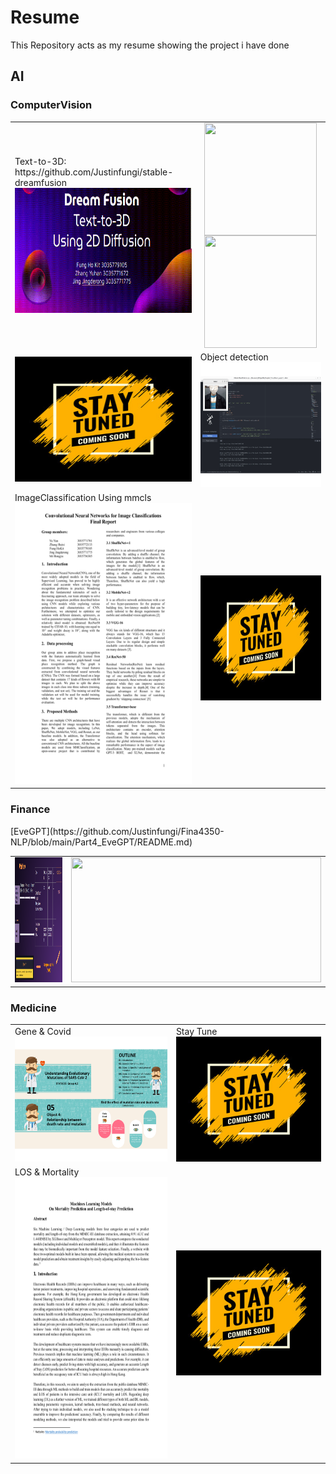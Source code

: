 # Resume
This Repository acts as my resume
showing the project i have done

## AI

### ComputerVision
<table>

<!-- Row1 -->
  <tr>
    <td>
      Text-to-3D: </br>
      https://github.com/Justinfungi/stable-dreamfusion 
      <img src="https://github.com/Justinfungi/Resume/blob/main/ComputerVision/Dreamfusion%20prez.gif" width="400" height="200"></td>
    <td style="text-align: center;">
      <img src="https://github.com/Justinfungi/Resume/blob/main/ComputerVision/castle-min.gif" width="180" height="180" style="display: block; margin: auto;"/>
      <img src="https://github.com/Justinfungi/Resume/blob/main/ComputerVision/castle-min.gif" width="180" height="180" style="display: block; margin: auto;"/></td>
  </tr>
  
  <!-- Row2 -->
  <tr>
    <td>
      <img src="https://github.com/Justinfungi/Resume/blob/main/a.jpg" width="400" height="200"></td>
    </td>
    <td>
      Object detection </br>
      <img src="https://github.com/Justinfungi/Resume/blob/main/ComputerVision/ObjectDectection.gif" width="400" height="200"></td>
  </tr>
  <tr>
    <td>
      ImageClassification Using mmcls
      <img src="https://github.com/Justinfungi/Resume/blob/main/ComputerVision/ImageClassification.gif" width="400" height="450">
    </td>
    <td>
      <img src="https://github.com/Justinfungi/Resume/blob/main/a.jpg" width="400" height="200"></td>
  </tr>
</table>

### Finance

<table>
  <tr>
    [EveGPT](https://github.com/Justinfungi/Fina4350-NLP/blob/main/Part4_EveGPT/README.md)
    <td><img src="https://github.com/Justinfungi/Fina4350-NLP/blob/main/Inferences/Workflow1.png" width="400" height="200"></td>
    <td><img src="https://github.com/Justinfungi/Fina4350-NLP/blob/main/Inferences/FinalPrez.gif" width="400" height="200"></td>
  </tr>
</table>

### Medicine
<table>
  <tr>
    <td>
      Gene & Covid </br>
      <img src="https://github.com/Justinfungi/Resume/blob/main/MachineLearning/GeneSequence.gif" width="400" height="200">
    </td>
    <td>
      Stay Tune </br>
      <img src="https://github.com/Justinfungi/Resume/blob/main/a.jpg" width="400" height="200"></td>
  </tr>
  <tr>
    <td>
      LOS & Mortality </br>
      <img src="https://github.com/Justinfungi/Resume/blob/main/MachineLearning/LOS%26Mortality.gif" width="400" height="450">
    </td>
    <td>
      <img src="https://github.com/Justinfungi/Resume/blob/main/a.jpg" width="400" height="200"></td>
  </tr>
</table>
